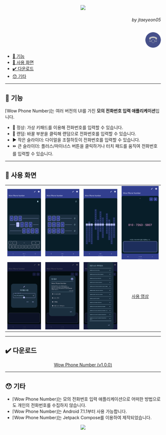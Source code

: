 <div align=center>
    <img src="https://capsule-render.vercel.app/api?type=waving&height=280&fontSize=70&fontAlignY=40&descAlignY=60&color=gradient&customColorList=3&section=header&text=Wow%20Phone%20Number&desc=당신을%20킹받게%20할%20수%20있는%20전화번호%20입력%20UI"/>
</div>

<div align=right>
    <h6>
        by jtaeyeon05
    </h6>
    <img 
        src="https://raw.githubusercontent.com/error0918/MiniProjects/main/WowPhoneNumber/icon.png" 
        width="50" 
        height="50" 
        title="Wow Phone Number"/>
</div>

<ul dir="auto">
    <li>
        <a href="https://github.com/error0918/MiniProjects/tree/main/WowPhoneNumber#-----기능">
            👀 기능
        </a>
    </li>
    <li>
        <a href="https://github.com/error0918/MiniProjects/tree/main/WowPhoneNumber#-----사용%20화면">
            📱️ ️사용 화면
        </a>
    </li>
    <li>
        <a href="https://github.com/error0918/MiniProjects/tree/main/WowPhoneNumber#-----다운로드">
            ✔️ 다운로드
        </a>
    </li>
    <li>
        <a href="https://github.com/error0918/MiniProjects/tree/main/WowPhoneNumber#-----기타">
            😯 기타
        </a>
    </li>
</ul>

---

<h2>
    👀 기능
</h2>

⌈Wow Phone Number⌋는 여러 버전의 UI를 가진 <strong>모의 전화번호 입력 애플리케이션</strong>입니다. <br/>
<ul dir="auto">
    <li>
        🥸 정상: 가상 키패드를 이용해 전화번호를 입력할 수 있습니다.
    </li>
    <li>
        🎲 랜덤: 바꿀 부분을 클릭해 랜덤으로 전화번호를 입력할 수 있습니다.
    </li>
    <li>
        ▶️ 작은 슬라이더: 다이얼을 조절하듯이 전화번호를 입력할 수 있습니다.
    </li>
    <li>
        ⏩ 큰 슬라이더: 플러스/마이너스 버튼을 클릭하거나 터치 패드를 움직여 전화번호를 입력할 수 있습니다.
    </li>
</ul>

---

<h2>
    📱️ 사용 화면
</h2>

<table>
    <tr>
        <td>
            <img src="https://raw.githubusercontent.com/error0918/MiniProjects/main/WowPhoneNumber/screenshots/Screenshot_Normal.png" title="Screenshot_Normal"/>
        </td>
        <td>
            <img src="https://raw.githubusercontent.com/error0918/MiniProjects/main/WowPhoneNumber/screenshots/Screenshot_Random.png" title="Screenshot_Random"/>
        </td>
        <td>
            <img src="https://raw.githubusercontent.com/error0918/MiniProjects/main/WowPhoneNumber/screenshots/Screenshot_SmallSlider.png" title="Screenshot_SmallSlider"/>
        </td>
        <td>
            <img src="https://raw.githubusercontent.com/error0918/MiniProjects/main/WowPhoneNumber/screenshots/Screenshot_BigSlider.png" title="Screenshot_BigSlider"/>
        </td>
    </tr>
    <tr>
        <td>
            <img src="https://raw.githubusercontent.com/error0918/MiniProjects/main/WowPhoneNumber/screenshots/Screenshot_EditTitle.png" title="Screenshot_EditTitle"/>
        </td>
        <td>
            <img src="https://raw.githubusercontent.com/error0918/MiniProjects/main/WowPhoneNumber/screenshots/Screenshot_AppInfo.png" title="Screenshot_AppInfo"/>
        </td>
        <td>
            <img src="https://raw.githubusercontent.com/error0918/MiniProjects/main/WowPhoneNumber/screenshots/Screenshot_License.png" title="Screenshot_License"/>
        </td>
        <td align=center>
            <a href="https://youtu.be/flTpZPcBokU">
                사용 영상
            </a>
        </td>
    </tr>
</table>

---

<h2>
    ✔️ 다운로드
</h2>

<div align=center>
    <a href="https://github.com/error0918/MiniProjects/raw/main/WowPhoneNumber/app/release/Wow%20Phone%20Number%20(v1.0.0).apk">
        Wow Phone Number (v1.0.0)
    </a>
</div>

---

<h2>
    😯 기타
</h2>

<ul dir="auto">
    <li>
        ⌈Wow Phone Number⌋는 모의 전화번호 입력 애플리케이션으로 어떠한 방법으로도 개인의 전화번호를 수집하지 않습니다.
    </li>
    <li>
        ⌈Wow Phone Number⌋는 Android 7.1.1부터 사용 가능합니다.
    </li>
    <li>
        ⌈Wow Phone Number⌋는 Jetpack Compose를 이용하여 제작되었습니다.
    </li>
</ul>

<div align=center>
    <img src="https://capsule-render.vercel.app/api?type=waving&height=200&color=gradient&customColorList=3&section=footer&desc=Copyright%202023.%20jtaeyeon05%20all%20rights%20reserved"/>
</div>